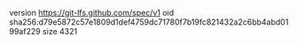 version https://git-lfs.github.com/spec/v1
oid sha256:d79e5872c57e1809d1def4759dc71780f7b19fc821432a2c6bb4abd0199af229
size 4321
